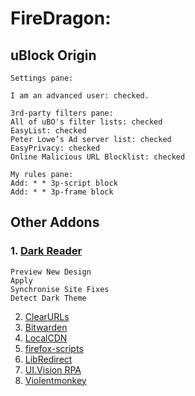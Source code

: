 # FireDragon:
## uBlock Origin

```
Settings pane:

I am an advanced user: checked.

3rd-party filters pane:
All of uBO's filter lists: checked
EasyList: checked
Peter Lowe’s Ad server list: checked
EasyPrivacy: checked
Online Malicious URL Blocklist‎: checked

My rules pane:
Add: * * 3p-script block
Add: * * 3p-frame block
```

## Other Addons

### 1. [Dark Reader](https://addons.mozilla.org/en-US/firefox/addon/darkreader/) 
```
Preview New Design
Apply
Synchronise Site Fixes
Detect Dark Theme
```
2. [ClearURLs](https://addons.mozilla.org/en-US/firefox/addon/clearurls/)
3. [Bitwarden](https://addons.mozilla.org/en-US/firefox/addon/bitwarden-password-manager/)
4. [LocalCDN](https://addons.mozilla.org/en-US/firefox/addon/localcdn-fork-of-decentraleyes/)
5. [firefox-scripts](https://github.com/xiaoxiaoflood/firefox-scripts)
6. [LibRedirect](https://addons.mozilla.org/en-US/firefox/addon/libredirect/)
7. [UI.Vision RPA](https://addons.mozilla.org/en-US/firefox/addon/rpa/)
8. [Violentmonkey](https://addons.mozilla.org/en-US/firefox/addon/violentmonkey/)
